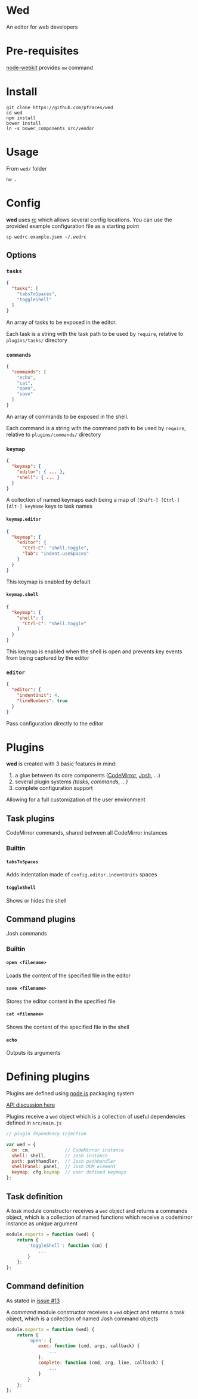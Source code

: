 # Wed

An editor for web developers

# Pre-requisites

[node-webkit][1] provides `nw` command

# Install

    git clone https://github.com/pfraces/wed
    cd wed
    npm install
    bower install
    ln -s bower_components src/vendor

# Usage

From `wed/` folder

    nw .

# Config

**wed** uses [rc][2] which allows several config locations. You can use
the provided example configuration file as a starting point

    cp wedrc.example.json ~/.wedrc

## Options

### `tasks`

```json
{
  "tasks": [
    "tabsToSpaces",
    "toggleShell"
  ]
}
```

An array of tasks to be exposed in the editor.

Each task is a string with the task path to be used by `require`, relative
to `plugins/tasks/` directory

### `commands`

```json
{
  "commands": [
    "echo",
    "cat",
    "open",
    "save"
  ]
}
```

An array of commands to be exposed in the shell.

Each command is a string with the command path to be used by `require`,
relative to `plugins/commands/` directory

### `keymap`

```json
{
  "keymap": {
    "editor": { ... },
    "shell": { ... }
  }
}
```

A collection of named keymaps each being a map of
`[Shift-] [Ctrl-] [Alt-] keyName` keys to task names

#### `keymap.editor`

```json
{
  "keymap": {
    "editor": {
      "Ctrl-C": "shell.toggle",
      "Tab": "indent.useSpaces"
    }
  }
}
```

This keymap is enabled by default

#### `keymap.shell`

```json
{
  "keymap": {
    "shell": {
      "Ctrl-C": "shell.toggle"
    }
  }
}
```

This keymap is enabled when the shell is open and prevents key events
from being captured by the editor

### `editor`

```json
{
  "editor": {
    "indentUnit": 4,
    "lineNumbers": true
  }
}
```

Pass configuration directly to the editor

# Plugins

**wed** is created with 3 basic features in mind:

1.  a glue between its core components ([CodeMirror][3], [Josh][4], ...)
2.  several plugin systems *(tasks, commands, ...)*
3.  complete configuration support

Allowing for a full customization of the user environment

## Task plugins

CodeMirror commands, shared between all CodeMirror instances

### Builtin

#### `tabsToSpaces`

Adds indentation made of `config.editor.indentUnits` spaces

#### `toggleShell`

Shows or hides the shell

## Command plugins

Josh commands

### Builtin

#### `open <filename>`

Loads the content of the specified file in the editor

#### `save <filename>`

Stores the editor content in the specified file

#### `cat <filename>`

Shows the content of the specified file in the shell

#### `echo`

Outputs its arguments

# Defining plugins

Plugins are defined using [node.js][5] packaging system

[API discussion here][6]

Plugins receive a `wed` object which is a collection of useful
dependencies defined in `src/main.js`

```js
// plugin dependency injection

var wed = {
  cm: cm,             // CodeMirror instance
  shell: shell,       // Josh instance
  path: pathhandler,  // Josh pathhandler
  shellPanel: panel,  // Josh DOM element
  keymap: cfg.keymap  // user defined keymaps
};
```

## Task definition

A *task* module constructor receives a `wed` object and returns a
commands object, which is a collection of named functions which receive a
codemirror instance as unique argument

```js
module.exports = function (wed) {
    return {
        'toggleShell': function (cm) {
            ...
        }
    };
};
```

## Command definition

As stated in [issue #13][6]

A *command* module constructor receives a `wed` object and returns
a task object, which is a collection of named Josh command objects

```js
module.exports = function (wed) {
    return {
        'open': {
            exec: function (cmd, args, callback) {
                ...
            },
            complete: function (cmd, arg, line, callback) {
                ...
            }
        }
    };
};
```

[1]: https://github.com/rogerwang/node-webkit
[2]: https://github.com/dominictarr/rc
[3]: https://github.com/marijnh/codemirror
[4]: https://github.com/sdether/josh.js
[5]: https://github.com/joyent/node
[6]: https://github.com/pfraces/wed/issues/13
